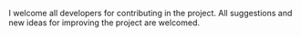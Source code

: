 I welcome all developers for contributing in the project.
All suggestions and new ideas for improving the project are welcomed.

